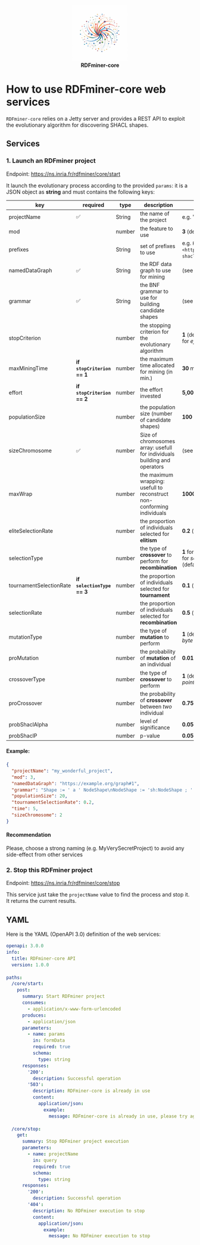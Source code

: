 <p align="center">
    <a href="https://ns.inria.fr/rdfminer/">
        <img src="https://raw.githubusercontent.com/Wimmics/RDFminer/main/RDFminer-front/v2/public/rdfminer.jpg" width="150" height="150" alt="rdfminer-logo">
    </a>
    <br>
    <strong align="center">RDFminer-core</strong> 
</p>

# How to use RDFminer-core web services

`RDFminer-core` relies on a Jetty server and provides a REST API to exploit the evolutionary algorithm for discovering SHACL shapes.

## Services

### 1. Launch an RDFminer project

Endpoint: https://ns.inria.fr/rdfminer/core/start

It launch the evolutionary process according to the provided `params`: it is a JSON object as **string** and must contains the following keys:

| key                     | required                    | type   | description                                                               | values                                                                                                           |
|-------------------------|-----------------------------|--------|---------------------------------------------------------------------------|------------------------------------------------------------------------------------------------------------------|
| projectName             | :white_check_mark:          | String | the name of the project                                                   | e.g. "*my_wonderful project*"                                                                                    |
| mod                     |                             | number | the feature to use                                                        | **3** (default) to enable *Shape Mining*                                                                         |
| prefixes                |                             | String | set of prefixes to use                                                    | e.g. `PREFIX  psh:   <http://ns.inria.fr/probabilistic-shacl/> [...]`                                            |
| namedDataGraph          | :white_check_mark:          | String | the RDF data graph to use for mining                                      | (see [datasets](https://github.com/Wimmics/RDFminer/tree/main#avalaible-datasets) informations)                                                                                      |
| grammar                 | :white_check_mark:          | String | the BNF grammar to use for building candidate shapes                      | (see [grammar](https://github.com/Wimmics/RDFminer/tree/main#build-candidates-shapes-using-bnf-grammar) informations)                                                                                       |
| stopCriterion           |                             | number | the stopping criterion for the evolutionary algorithm                     | **1** (default) for *clock-world* stop; **2** for *effort* stop                                                  |
| maxMiningTime           | **if `stopCriterion` == 1** | number | the maximum time allocated for mining (in min.)                           | **30** minutes (default)                                                                                         |
| effort                  | **if `stopCriterion` == 2** | number | the effort invested                                                       | **5,000** (default)                                                                                              |
| populationSize          |                             | number | the population size (number of candidate shapes)                          | **100** (default)                                                                                                |
| sizeChromosome          | :white_check_mark:          | number | Size of chromosomes array: usefull for individuals building and operators | (see [grammar](https://github.com/Wimmics/RDFminer/tree/main#build-candidates-shapes-using-bnf-grammar) informations)                                                                                       |
| maxWrap                 |                             | number | the maximum wrapping: usefull to reconstruct non-conforming individuals   | **1000** (default)                                                                                               |
| eliteSelectionRate      |                             | number | the proportion of individuals selected for **elitism**                    | **0.2** (default)                                                                                                |
| selectionType           |                             | number | the type of **crossover** to perform for **recombination**                | **1** for *proportional roulette wheel* ; **2** for *scaled roulette wheel* and **3** (default) for *Tournament* |
| tournamentSelectionRate | **if `selectionType` == 3** | number | the proportion of individuals selected for **tournament**                 | **0.1** (default)                                                                                                |
| selectionRate           |                             | number | the proportion of individuals selected for **recombination**              | **0.5** (default)                                                                                                |
| mutationType            |                             | number | the type of **mutation** to perform                                       | **1** (default) for *int flip* ; **2** for *int flip byte* ; **3** for *nodal* and **4** for *subtree*           |
| proMutation             |                             | number | the probability of **mutation** of an individual                          | **0.01** (default)                                                                                               |
| crossoverType           |                             | number | the type of **crossover** to perform                                      | **1** (default) for *single point* ; **2** for *two point* ; **3** for *subtree* and **4** for *swap*            |
| proCrossover            |                             | number | the probability of **crossover** between *two* individual                 | **0.75** (default)                                                                                               |
| probShaclAlpha          |                             | number | level of significance                                                     | **0.05** (default)                                                                                               |
| probShaclP              |                             | number | p-value                                                                   | **0.05** (default)                                                                                               |

#### Example:

```json
{
  "projectName": "my_wonderful_project",
  "mod": 3,
  "namedDataGraph": "https://example.org/graph#1",
  "grammar": "Shape := ' a ' NodeShape\nNodeShape := 'sh:NodeShape ; ' ShapeBody\nShapeBody := 'sh:targetClass ' Class ' ; ' ShapeProperty\nShapeProperty := ' sh:property [ ' PropertyBody ' ] . '\nPropertyBody := ' sh:path rdf:type ; sh:hasValue ' Class ' ; '\n#---------------------------------------------------------------\nClass := 'SPARQL ?x a ?Class .'",
  "populationSize": 20,
  "tournamentSelectionRate": 0.2,
  "time": 5,
  "sizeChromosome": 2
}
```

#### Recommendation 

Please, choose a strong naming (e.g. MyVerySecretProject) to avoid any side-effect from other services

### 2. Stop this RDFminer project

Endpoint: https://ns.inria.fr/rdfminer/core/stop

This service just take the ```projectName``` value to find the process and stop it. It returns the current results. 

## YAML

Here is the YAML (OpenAPI 3.0) definition of the web services:

```yml
openapi: 3.0.0
info:
  title: RDFminer-core API
  version: 1.0.0

paths:
  /core/start:
    post:
      summary: Start RDFminer project
      consumes:
        - application/x-www-form-urlencoded
      produces:
        - application/json
      parameters:
        - name: params
          in: formData
          required: true
          schema:
            type: string
      responses:
        '200':
          description: Successful operation
        '503':
          description: RDFminer-core is already in use
          content:
            application/json:
              example:
                message: RDFminer-core is already in use, please try again later

  /core/stop:
    get:
      summary: Stop RDFminer project execution
      parameters:
        - name: projectName
          in: query
          required: true
          schema:
            type: string
      responses:
        '200':
          description: Successful operation
        '404':
          description: No RDFminer execution to stop
          content:
            application/json:
              example:
                message: No RDFminer execution to stop
```

